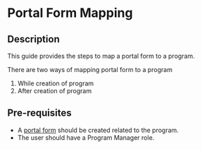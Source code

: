 # Portal Form Mapping

## Description

This guide provides the steps to map a portal form to a program.

There are two ways of mapping portal form to a program

1. While creation of program
2. After creation of program

## Pre-requisites

* A [portal form](https://app.gitbook.com/o/bnTr6Kp4z4CXR4QVIPSa/s/xkdlCOLME2p03rS8nG8u/\~/changes/168/guides/user-guides/create-portal-form) should be created related to the program.&#x20;
* The user should have a Program Manager role.

##
